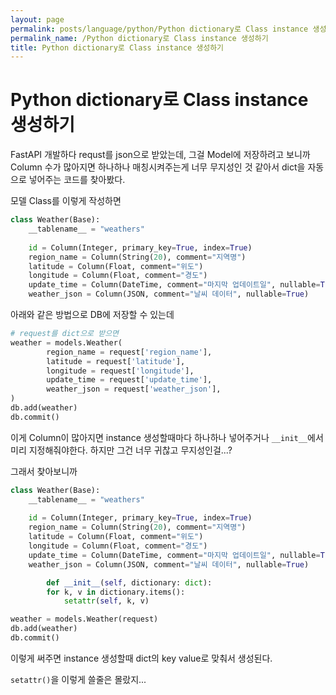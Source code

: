 ```yaml
---
layout: page
permalink: posts/language/python/Python dictionary로 Class instance 생성하기
permalink_name: /Python dictionary로 Class instance 생성하기
title: Python dictionary로 Class instance 생성하기
---
```

# Python dictionary로 Class instance 생성하기

FastAPI 개발하다 requst를 json으로 받았는데, 그걸 Model에 저장하려고 보니까 Column 수가 많아지면 하나하나 매칭시켜주는게 너무 무지성인 것 같아서 dict을 자동으로 넣어주는 코드를 찾아봤다.

모델 Class를 이렇게 작성하면

```python
class Weather(Base):
    __tablename__ = "weathers"
    
    id = Column(Integer, primary_key=True, index=True)
    region_name = Column(String(20), comment="지역명")
    latitude = Column(Float, comment="위도")
    longitude = Column(Float, comment="경도")
    update_time = Column(DateTime, comment="마지막 업데이트일", nullable=True)
    weather_json = Column(JSON, comment="날씨 데이터", nullable=True)
```

아래와 같은 방법으로 DB에 저장할 수 있는데

```python
# request를 dict으로 받으면
weather = models.Weather(
		region_name = request['region_name'],
		latitude = request['latitude'],
		longitude = request['longitude'],
		update_time = request['update_time'],
		weather_json = request['weather_json'],
)
db.add(weather)
db.commit()
```

이게 Column이 많아지면 instance 생성할때마다 하나하나 넣어주거나 `__init__`에서 미리 지정해줘야한다. 하지만 그건 너무 귀찮고 무지성인걸...?

그래서 찾아보니까

```python
class Weather(Base):
    __tablename__ = "weathers"
    
    id = Column(Integer, primary_key=True, index=True)
    region_name = Column(String(20), comment="지역명")
    latitude = Column(Float, comment="위도")
    longitude = Column(Float, comment="경도")
    update_time = Column(DateTime, comment="마지막 업데이트일", nullable=True)
    weather_json = Column(JSON, comment="날씨 데이터", nullable=True)

		def __init__(self, dictionary: dict):
        for k, v in dictionary.items():
            setattr(self, k, v)
```

```python
weather = models.Weather(request)
db.add(weather)
db.commit()
```

이렇게 써주면 instance 생성할때 dict의 key value로 맞춰서 생성된다.

`setattr()`을 이렇게 쓸줄은 몰랐지...
